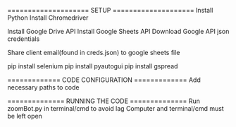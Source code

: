 ==================== SETUP ====================
Install Python
Install Chromedriver

Install Google Drive API
Install Google Sheets API
Download Google API json credentials

Share client email(found in creds.json) 
to google sheets file 

pip install selenium
pip install pyautogui
pip install gspread

============= CODE CONFIGURATION =============
Add necessary paths to code

============== RUNNING THE CODE ==============
Run zoomBot.py in terminal/cmd to avoid lag
Computer and terminal/cmd must be left open
